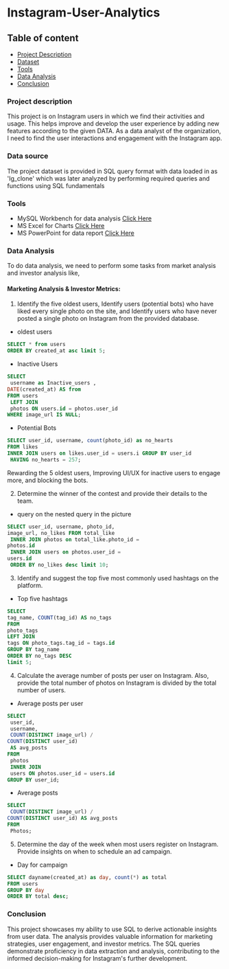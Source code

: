 # Instagram-User-Analytics

## Table of content
- [Project Description](#Project-description)
- [Dataset](#Data-source)
- [Tools](#Tools)
- [Data Analysis](#Data-Analysis)
- [Conclusion](#conclusion)
  
### Project description
This project is on Instagram users in which we find their activities and usage. This helps improve and develop the user
experience by adding new features according to the given DATA. As a data analyst of the organization, I need to find
the user interactions and engagement with the Instagram app.

### Data source 
The project dataset is provided in SQL query format with data loaded in as 'Ig_clone' which was later analyzed by performing
required queries and functions using SQL fundamentals

### Tools
- MySQL Workbench for data analysis [Click Here](https://drive.google.com/file/d/1lbCwbUGyg677GAwkTEJR63V_52XKpMJ6/view?usp=sharing)
- MS Excel for Charts [Click Here](https://docs.google.com/spreadsheets/d/1VyRHNyrMYdw2DA8LdAjOm6Jto7bzSR5z/edit?usp=sharing&ouid=105843925605549140071&rtpof=true&sd=true)
- MS PowerPoint for data report  [Click Here](https://docs.google.com/presentation/d/1ErlqwCBOmaffRq4RogFxR8YoEB0SP5Fw/edit?usp=sharing&ouid=105843925605549140071&rtpof=true&sd=true)

### Data Analysis
To do data analysis, we need to perform some tasks from market analysis and investor analysis like,
#### Marketing Analysis & Investor Metrics:
1. Identify the five oldest users, Identify users (potential bots) who have liked every single photo on the site,
   and Identify users who have never posted a single photo on Instagram from the provided database.
- oldest users
 ```SQL  
SELECT * from users
ORDER BY created_at asc limit 5;
```
- Inactive Users  
```SQL
SELECT
 username as Inactive_users ,
DATE(created_at) AS from
FROM users
 LEFT JOIN
 photos ON users.id = photos.user_id
WHERE image_url IS NULL;
```
- Potential Bots
```SQL
SELECT user_id, username, count(photo_id) as no_hearts
FROM likes
INNER JOIN users on likes.user_id = users.i GROUP BY user_id
 HAVING no_hearts = 257;
```
Rewarding the 5 oldest users, Improving UI/UX for inactive users to engage more, and blocking the bots.


2. Determine the winner of the contest and provide their details to the team.
- query on the nested query in the picture
```SQL
SELECT user_id, username, photo_id,
image_url, no_likes FROM total_like
 INNER JOIN photos on total_like.photo_id =
photos.id
 INNER JOIN users on photos.user_id =
users.id
 ORDER BY no_likes desc limit 10;
```


3. Identify and suggest the top five most commonly
used hashtags on the platform.
- Top five hashtags
```SQL
SELECT
tag_name, COUNT(tag_id) AS no_tags
FROM
photo_tags
LEFT JOIN
tags ON photo_tags.tag_id = tags.id
GROUP BY tag_name
ORDER BY no_tags DESC
limit 5;
```


4. Calculate the average number of posts per user on Instagram. Also, provide the total number of photos on
Instagram is divided by the total number of users.
- Average posts per user
```SQL
SELECT
 user_id,
 username,
 COUNT(DISTINCT image_url) /
COUNT(DISTINCT user_id)
 AS avg_posts
FROM
 photos
 INNER JOIN
 users ON photos.user_id = users.id
GROUP BY user_id;
```
- Average posts
```SQL
SELECT
 COUNT(DISTINCT image_url) /
COUNT(DISTINCT user_id) AS avg_posts
FROM
 Photos;
```


5. Determine the day of the week when most users register on
Instagram. Provide insights on when to schedule an ad
campaign.
- Day for campaign
```SQL
SELECT dayname(created_at) as day, count(*) as total
FROM users
GROUP BY day
ORDER BY total desc;
```


### Conclusion
This project showcases my ability to use SQL to derive actionable insights from user data. The analysis provides valuable
information for marketing strategies, user engagement, and investor metrics. The SQL queries demonstrate proficiency
in data extraction and analysis, contributing to the informed decision-making for Instagram's further development.
